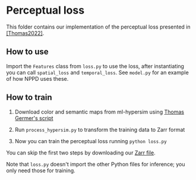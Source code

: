 Perceptual loss
===============

This folder contains our implementation of the perceptual loss presented in [[Thomas2022]](https://www.intel.com/content/www/us/en/developer/articles/technical/temporally-stable-denoising-and-supersampling.html).

How to use
----------
Import the `Features` class from `loss.py` to use the loss, after instantiating you can call `spatial_loss` and `temporal_loss`. See `model.py` for an example of how NPPD uses these.

How to train
----------

1. Download color and semantic maps from ml-hypersim using [Thomas Germer's script](https://github.com/apple/ml-hypersim/tree/main/contrib/99991)

2. Run `process_hypersim.py` to transform the training data to Zarr format

3. Now you can train the perceptual loss running `python loss.py`

You can skip the first two steps by downloading our [Zarr file](https://neural-partitioning-pyramids.mpi-inf.mpg.de/data/hypersim_zarr.zip).

Note that `loss.py` doesn't import the other Python files for inference; you only need those for training.